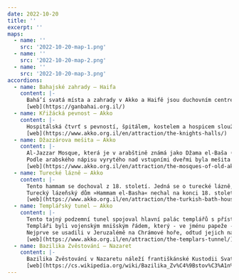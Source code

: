 ```yaml
---
date: 2022-10-20
title: ''
excerpt: ''
maps:
  - name: ''
    src: '2022-10-20-map-1.png'
  - name: ''
    src: '2022-10-20-map-2.png'
  - name: ''
    src: '2022-10-20-map-3.png'
accordions:
  - name: Bahajské zahrady — Haifa
    content: |-
      Bahá’í svatá místa a zahrady v Akko a Haifě jsou duchovním centrem pro poutníky bahá’í, kteří sem přijíždějí ze všech koutů světa, aby navštívili tato posvátná místa a modlili se na nich. Tato místa jsou darem lidstvu a jsou přístupná každému jednotlivému příslušníkovi lidského rodu. Mnozí se sem opakovaně vracejí, aby zažili střídání ročních období a znovu prožili klid a povznášejícího ducha těchto výjimečných míst. V červenci 2008 byly Bahá’í zahrady v Haifě a Akko zapsány na Seznam světového dědictví UNESCO jako uznání jejich »výjimečné univerzální hodnoty« coby posvátných míst a poutních míst pro stoupence Bahá’í víry. Krása a velkolepost zahrad a teras... symbolizují povahu proměny, která má nastat jak v srdcích národů světa, tak ve fyzickém prostředí planety.
      [web](https://ganbahai.org.il/)
  - name: Křižácká pevnost — Akko
    content: |-
      Hospitálská čtvrť s pevností, špitálem, kostelem a hospicem sloužila mnoha poutníkům, kteří přicházeli do Svaté země... Tato pevnost a nejbližší budovy sloužily jako hospic a nemocnice pro mnoho poutníků, kteří přicházeli do Svaté země v období křižáckých výprav ve 12. a 13. století. Toto autentické místo světové úrovně patří k předním historickým památkám v Izraeli. Bylo mu uděleno ocenění světového dědictví UNESCO. Procházka rytířskými sály vás přenese do období křižáků a nechá vás pocítit atmosféru každodenního života rytířů.
      [web](https://www.akko.org.il/en/attraction/the-knights-halls/)
  - name: Džazzárova mešita — Akko
    content: |-
      Al-Jazzar Mosque, která je v arabštině známá jako Džama el-Baša (Pašova mešita), byla podle vakfíje Ahmeda al-Džazzara paši dříve známá také jako Džama el-Anwar (Mešita světel). Jedná se o největší izraelskou mešitu mimo Jeruzalém a největší z mešit postavených v Izraeli během tureckého období. Stavba dodnes dominuje panoramatu Akka. 
      Podle arabského nápisu vyrytého nad vstupními dveřmi byla mešita slavnostně otevřena kolem roku 1781 n. l. (1196 podle kalendáře hidžra, který začíná Mohamedovým stěhováním z Mekky do Medíny), tedy v prvních letech vlády Al-Jazzara Paši v Akku.
      [web](https://www.akko.org.il/en/attraction/the-mosques-of-old-akko/)
  - name: Turecké lázně — Akko
    content: |-
      Tento hammam se dochoval z 18. století. Jedná se o turecké lázně, které nechal postavit slavný vládce Akka Jazzar Paša. Byl společenským centrem města, místem, kde se poslouchaly novinky, uzavíraly obchody. Tady začínaly všechny klepy ve městě!
      Turecký lázeňský dům »Hammam el-Basha« nechal na konci 18. století postavit guvernér Akka Jazzar Paša. Nejprve se nazýval »Hammam al-Jadid« (nový hammam), ale jeho název byl následně změněn na Hammam al-Basha (pašův hammam), na počest el-Jazzara. Výstavba tureckých lázní byla součástí proměny Akka v osmanském období z malé rybářské vesnice (především zásluhou al-Jazzara Paši) v pulzující přístavní město a významné stavební a obchodní centrum. Během své vlády se el-Jazzar snažil o rozvoj města mnoha různými způsoby. Mezi jeho úspěchy patří akvadukt, který přiváděl vodu z pramenů do města, vlnolam pro bezpečné kotvení v přístavu a významné stavby jako Chán el-Umdan, největší mešita v Akko, jeho luxusní palác a samozřejmě turecké lázně.
      [web](https://www.akko.org.il/en/attraction/the-turkish-bath-house/)
  - name: Templářský tunel — Akko
    content: |-
      Tento tajný podzemní tunel spojoval hlavní palác templářů s přístavem Akko. Tunel je dlouhý asi 150 metrů a vede pod domy města.
      Templáři byli vojenským mnišským řádem, který - ve jménu papeže - pomáhal poutníkům přicházejícím z Evropy navštívit svatá místa Země izraelské.
      Nejprve se usadili v Jeruzalémě na Chrámové hoře, odtud jejich název »templáři«, strážci Chrámu. Po dobytí Jeruzaléma Saláh al-Dínem v roce 1187 se templáři usadili v Akko a začali budovat svou čtvrť v jihozápadní části města.
      [web](https://www.akko.org.il/en/attraction/the-templars-tunnel/)
  - name: Bazilika Zvěstování — Nazaret
    content: |-
      Bazilika Zvěstování v Nazaretu náleží františkánské Kustodii Svaté země a byla postavena na místě, kde se připomíná biblická událost Zvěstování. Stojí na místě, kde podle křesťanské tradice archanděl Gabriel zvěstoval Panně Marii (tradičně 25. března), že počne syna Ježíše. Je jedním z hlavních křesťanských poutních míst ve Svaté zemi a jednou z největších sakrálních staveb na Blízkém Východě.
      [web](https://cs.wikipedia.org/wiki/Bazilika_Zv%C4%9Bstov%C3%A1n%C3%AD_%28Nazaret%29)
---
```


<!-- <div class="wrapper">
  <div class="parallax__group hero-container">
    <div class="parallax__layer sky"></div>
    <div class="parallax__layer bushes"></div>
    <div class="parallax__layer water"></div>
  </div>
</div>

<div class="ratio ratio-21x9">
  <iframe src="https://www.google.com/maps/embed?pb=!1m52!1m12!1m3!1d861870.9294523495!2d34.487686328017375!3d32.4544103463437!2m3!1f0!2f0!3f0!3m2!1i1024!2i768!4f13.1!4m37!3e0!4m5!1s0x1502cacfab68bc6f%3A0xa91ff06b899e6c51!2sTerminal%203%20parking%2C%20Lod%2C%20Izrael!3m2!1d31.9989603!2d34.867948!4m5!1s0x151d0a6f83280dc9%3A0xe49680593a55eb25!2sRozmarin%20Restaurant%2C%20Nach%C5%A1olim%2C%20Izrael!3m2!1d32.6124497!2d34.918343199999995!4m5!1s0x151dbbb118e43129%3A0xb7789244a7bc5b96!2sBaha&#39;i%20Gardens%20Haifa%2C%20Yefe%20Nof%20Street%2C%20Haifa%2C%20Israel!3m2!1d32.811364!2d34.9852756!4m5!1s0x151dc85ac0a781c3%3A0xaabdeda2289fe49!2sKnights&#39;%20Halls%2C%20Old%20Akko!3m2!1d32.9235839!2d35.0705307!4m5!1s0x151c4c2b5b3099fb%3A0xb46d3067d8d83e05!2sBazilika%20Zv%C4%9Bstov%C3%A1n%C3%AD%2C%20Al-Bishara%20Street%2C%20Nazaret%2C%20Izrael!3m2!1d32.7021997!2d35.2974033!4m5!1s0x151c4c29c6d1008d%3A0x23e218b489e18311!2sMary%E2%80%99s%20Well%2C%20Al-Bishara%20Street%2C%20Nazareth%2C%20Izrael!3m2!1d32.7060586!2d35.3013417!5e0!3m2!1scs!2scz!4v1668041060686!5m2!1scs!2scz" width="600" height="450" style="border:0;" allowfullscreen="" loading="lazy" referrerpolicy="no-referrer-when-downgrade"></iframe>
  </div> -->
